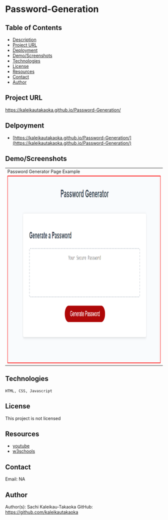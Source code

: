 # Password-Generation
## Table of Contents

- [Description](#Description)
- [Project URL](#Project-URL)
- [Deployment](#Deployment)
- [Demo/Screenshots](#Demo/Screenshots)
- [Technologies](#Technologies)
- [License](#License)
- [Resources](#Resources)
- [Contact](#Contact)
- [Author](#Author)

## Project URL

<https://kaleikautakaoka.github.io/Password-Generation/>

## Delpoyment

- [https://kaleikautakaoka.github.io/Password-Generation/](https://kaleikautakaoka.github.io/Password-Generation/)

## Demo/Screenshots

  <table>
    <tr>
      <td>Password Generator Page Example</td>
    </tr>
    <tr>
      <td><img src="./assets/passwordgen.png" height=600 alt="screenshot of password generator webpage"></td>
    </tr>
  </table>

## Technologies

```
HTML, CSS, Javascript
```

## License

This project is not licensed

## Resources

- [youtube](https://youtube.com/)
- [w3schools](https://www.w3schools.com/)

## Contact

Email: NA

## Author

Author(s): Sachi Kaleikau-Takaoka
GitHub: <https://github.com/kaleikautakaoka>
